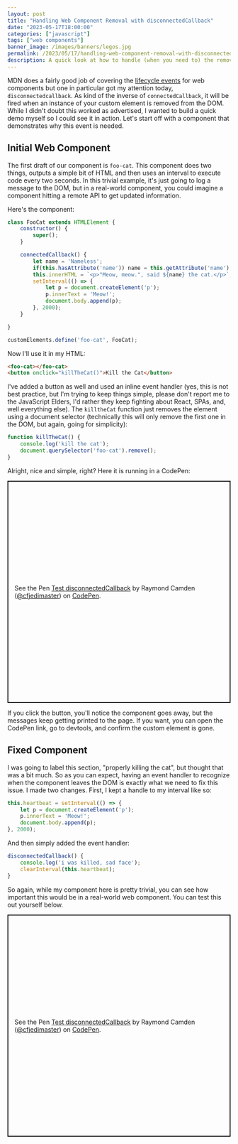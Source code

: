 ```yaml
---
layout: post
title: "Handling Web Component Removal with disconnectedCallback"
date: "2023-05-17T18:00:00"
categories: ["javascript"]
tags: ["web components"]
banner_image: /images/banners/legos.jpg
permalink: /2023/05/17/handling-web-component-removal-with-disconnectedcallback
description: A quick look at how to handle (when you need to) the removal of a web component.
---
```


MDN does a fairly good job of covering the [lifecycle events](https://developer.mozilla.org/en-US/docs/Web/API/Web_components/Using_custom_elements#using_the_lifecycle_callbacks) for web components but one in particular got my attention today, `disconnectedcallback`. As kind of the inverse of `connectedCallback`, it will be fired when an instance of your custom element is removed from the DOM. While I didn't doubt this worked as advertised, I wanted to build a quick demo myself so I could see it in action. Let's start off with a component that demonstrates why this event is needed.

## Initial Web Component

The first draft of our component is `foo-cat`. This component does two things, outputs a simple bit of HTML and then uses an interval to execute code every two seconds. In this trivial example, it's just going to log a message to the DOM, but in a real-world component, you could imagine a component hitting a remote API to get updated information.

Here's the component:

```js
class FooCat extends HTMLElement {
	constructor() {
		super();
	}

	connectedCallback() {
		let name = 'Nameless';
		if(this.hasAttribute('name')) name = this.getAttribute('name');
		this.innerHTML = `<p>"Meow, meow.", said ${name} the cat.</p>`;
		setInterval(() => {
			let p = document.createElement('p');
			p.innerText = 'Meow!';
			document.body.append(p);
		}, 2000);
	}

}

customElements.define('foo-cat', FooCat);
```

Now I'll use it in my HTML:

```html
<foo-cat></foo-cat>
<button onclick="killTheCat()">Kill the Cat</button>
```

I've added a button as well and used an inline event handler (yes, this is not best practice, but I'm trying to keep things simple, please don't report me to the JavaScript Elders, I'd rather they keep fighting about React, SPAs, and, well everything else). The `killtheCat` function just removes the element using a document selector (technically this will only remove the first one in the DOM, but again, going for simplicity):

```js
function killTheCat() {
	console.log('kill the cat');
	document.querySelector('foo-cat').remove();
}
```

Alright, nice and simple, right? Here it is running in a CodePen:

<p class="codepen" data-height="500" data-theme-id="dark" data-default-tab="result" data-slug-hash="yLRRVzp" data-editable="true" data-user="cfjedimaster" style="height: 500px; box-sizing: border-box; display: flex; align-items: center; justify-content: center; border: 2px solid; margin: 1em 0; padding: 1em;">
  <span>See the Pen <a href="https://codepen.io/cfjedimaster/pen/yLRRVzp">
  Test disconnectedCallback</a> by Raymond Camden (<a href="https://codepen.io/cfjedimaster">@cfjedimaster</a>)
  on <a href="https://codepen.io">CodePen</a>.</span>
</p>
<script async src="https://cpwebassets.codepen.io/assets/embed/ei.js"></script>

If you click the button, you'll notice the component goes away, but the messages keep getting printed to the page. If you want, you can open the CodePen link, go to devtools, and confirm the custom element is gone. 

## Fixed Component

I was going to label this section, "properly killing the cat", but thought that was a bit much. So as you can expect, having an event handler to recognize when the component leaves the DOM is exactly what we need to fix this issue. I made two changes. First, I kept a handle to my interval like so:

```js
this.heartbeat = setInterval(() => {
	let p = document.createElement('p');
	p.innerText = 'Meow!';
	document.body.append(p);
}, 2000);
```

And then simply added the event handler:

```js
disconnectedCallback() {
	console.log('i was killed, sad face');
	clearInterval(this.heartbeat);
}
```

So again, while my component here is pretty trivial, you can see how important this would be in a real-world web component. You can test this out yourself below. 

<p class="codepen" data-height="500" data-theme-id="dark" data-default-tab="result" data-slug-hash="gOBBLKM" data-editable="true" data-user="cfjedimaster" style="height: 500px; box-sizing: border-box; display: flex; align-items: center; justify-content: center; border: 2px solid; margin: 1em 0; padding: 1em;">
  <span>See the Pen <a href="https://codepen.io/cfjedimaster/pen/gOBBLKM">
  Test disconnectedCallback</a> by Raymond Camden (<a href="https://codepen.io/cfjedimaster">@cfjedimaster</a>)
  on <a href="https://codepen.io">CodePen</a>.</span>
</p>
<script async src="https://cpwebassets.codepen.io/assets/embed/ei.js"></script>